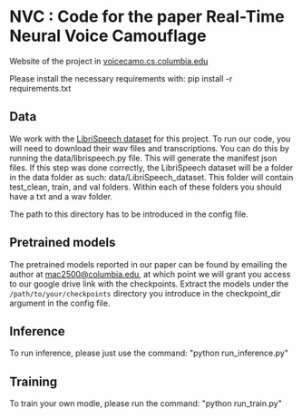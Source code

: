 # NVC : Code for the paper Real-Time Neural Voice Camouflage

Website of the project in [voicecamo.cs.columbia.edu](https://voicecamo.cs.columbia.edu)

Please install the necessary requirements with: pip install -r requirements.txt

## Data
We work with the [LibriSpeech dataset](https://www.openslr.org/12/) for this project. To run our code, you 
will need to download their wav files and transcriptions. You can do this by running the data/librispeech.py file. This will generate the manifest json files. If this step was done correctly, the LibriSpeech dataset will be a folder in the data folder as such: data/LibriSpeech_dataset. This folder will contain test_clean, train, and val folders. Within each of these folders you should have a txt and a wav folder. 

The path to this directory has to be introduced in the config file. 


## Pretrained models
The pretrained models reported in our paper can be found by emailing the author at mac2500@columbia.edu, at which point we will grant you access to our google drive link with the checkpoints.
Extract the models under the `/path/to/your/checkpoints` directory you introduce in
the checkpoint_dir argument in the config file.

## Inference
To run inference, please just use the command: "python run_inference.py"

## Training
To train your own modle, please run the command: "python run_train.py"

